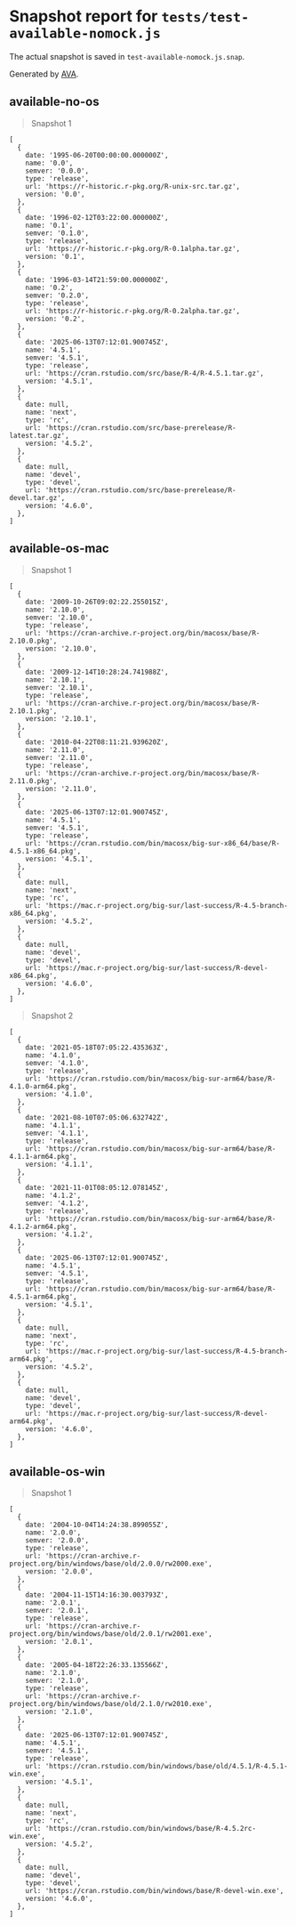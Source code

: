 # Snapshot report for `tests/test-available-nomock.js`

The actual snapshot is saved in `test-available-nomock.js.snap`.

Generated by [AVA](https://avajs.dev).

## available-no-os

> Snapshot 1

    [
      {
        date: '1995-06-20T00:00:00.000000Z',
        name: '0.0',
        semver: '0.0.0',
        type: 'release',
        url: 'https://r-historic.r-pkg.org/R-unix-src.tar.gz',
        version: '0.0',
      },
      {
        date: '1996-02-12T03:22:00.000000Z',
        name: '0.1',
        semver: '0.1.0',
        type: 'release',
        url: 'https://r-historic.r-pkg.org/R-0.1alpha.tar.gz',
        version: '0.1',
      },
      {
        date: '1996-03-14T21:59:00.000000Z',
        name: '0.2',
        semver: '0.2.0',
        type: 'release',
        url: 'https://r-historic.r-pkg.org/R-0.2alpha.tar.gz',
        version: '0.2',
      },
      {
        date: '2025-06-13T07:12:01.900745Z',
        name: '4.5.1',
        semver: '4.5.1',
        type: 'release',
        url: 'https://cran.rstudio.com/src/base/R-4/R-4.5.1.tar.gz',
        version: '4.5.1',
      },
      {
        date: null,
        name: 'next',
        type: 'rc',
        url: 'https://cran.rstudio.com/src/base-prerelease/R-latest.tar.gz',
        version: '4.5.2',
      },
      {
        date: null,
        name: 'devel',
        type: 'devel',
        url: 'https://cran.rstudio.com/src/base-prerelease/R-devel.tar.gz',
        version: '4.6.0',
      },
    ]

## available-os-mac

> Snapshot 1

    [
      {
        date: '2009-10-26T09:02:22.255015Z',
        name: '2.10.0',
        semver: '2.10.0',
        type: 'release',
        url: 'https://cran-archive.r-project.org/bin/macosx/base/R-2.10.0.pkg',
        version: '2.10.0',
      },
      {
        date: '2009-12-14T10:28:24.741988Z',
        name: '2.10.1',
        semver: '2.10.1',
        type: 'release',
        url: 'https://cran-archive.r-project.org/bin/macosx/base/R-2.10.1.pkg',
        version: '2.10.1',
      },
      {
        date: '2010-04-22T08:11:21.939620Z',
        name: '2.11.0',
        semver: '2.11.0',
        type: 'release',
        url: 'https://cran-archive.r-project.org/bin/macosx/base/R-2.11.0.pkg',
        version: '2.11.0',
      },
      {
        date: '2025-06-13T07:12:01.900745Z',
        name: '4.5.1',
        semver: '4.5.1',
        type: 'release',
        url: 'https://cran.rstudio.com/bin/macosx/big-sur-x86_64/base/R-4.5.1-x86_64.pkg',
        version: '4.5.1',
      },
      {
        date: null,
        name: 'next',
        type: 'rc',
        url: 'https://mac.r-project.org/big-sur/last-success/R-4.5-branch-x86_64.pkg',
        version: '4.5.2',
      },
      {
        date: null,
        name: 'devel',
        type: 'devel',
        url: 'https://mac.r-project.org/big-sur/last-success/R-devel-x86_64.pkg',
        version: '4.6.0',
      },
    ]

> Snapshot 2

    [
      {
        date: '2021-05-18T07:05:22.435363Z',
        name: '4.1.0',
        semver: '4.1.0',
        type: 'release',
        url: 'https://cran.rstudio.com/bin/macosx/big-sur-arm64/base/R-4.1.0-arm64.pkg',
        version: '4.1.0',
      },
      {
        date: '2021-08-10T07:05:06.632742Z',
        name: '4.1.1',
        semver: '4.1.1',
        type: 'release',
        url: 'https://cran.rstudio.com/bin/macosx/big-sur-arm64/base/R-4.1.1-arm64.pkg',
        version: '4.1.1',
      },
      {
        date: '2021-11-01T08:05:12.078145Z',
        name: '4.1.2',
        semver: '4.1.2',
        type: 'release',
        url: 'https://cran.rstudio.com/bin/macosx/big-sur-arm64/base/R-4.1.2-arm64.pkg',
        version: '4.1.2',
      },
      {
        date: '2025-06-13T07:12:01.900745Z',
        name: '4.5.1',
        semver: '4.5.1',
        type: 'release',
        url: 'https://cran.rstudio.com/bin/macosx/big-sur-arm64/base/R-4.5.1-arm64.pkg',
        version: '4.5.1',
      },
      {
        date: null,
        name: 'next',
        type: 'rc',
        url: 'https://mac.r-project.org/big-sur/last-success/R-4.5-branch-arm64.pkg',
        version: '4.5.2',
      },
      {
        date: null,
        name: 'devel',
        type: 'devel',
        url: 'https://mac.r-project.org/big-sur/last-success/R-devel-arm64.pkg',
        version: '4.6.0',
      },
    ]

## available-os-win

> Snapshot 1

    [
      {
        date: '2004-10-04T14:24:38.899055Z',
        name: '2.0.0',
        semver: '2.0.0',
        type: 'release',
        url: 'https://cran-archive.r-project.org/bin/windows/base/old/2.0.0/rw2000.exe',
        version: '2.0.0',
      },
      {
        date: '2004-11-15T14:16:30.003793Z',
        name: '2.0.1',
        semver: '2.0.1',
        type: 'release',
        url: 'https://cran-archive.r-project.org/bin/windows/base/old/2.0.1/rw2001.exe',
        version: '2.0.1',
      },
      {
        date: '2005-04-18T22:26:33.135566Z',
        name: '2.1.0',
        semver: '2.1.0',
        type: 'release',
        url: 'https://cran-archive.r-project.org/bin/windows/base/old/2.1.0/rw2010.exe',
        version: '2.1.0',
      },
      {
        date: '2025-06-13T07:12:01.900745Z',
        name: '4.5.1',
        semver: '4.5.1',
        type: 'release',
        url: 'https://cran.rstudio.com/bin/windows/base/old/4.5.1/R-4.5.1-win.exe',
        version: '4.5.1',
      },
      {
        date: null,
        name: 'next',
        type: 'rc',
        url: 'https://cran.rstudio.com/bin/windows/base/R-4.5.2rc-win.exe',
        version: '4.5.2',
      },
      {
        date: null,
        name: 'devel',
        type: 'devel',
        url: 'https://cran.rstudio.com/bin/windows/base/R-devel-win.exe',
        version: '4.6.0',
      },
    ]

